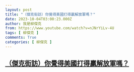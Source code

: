 ```yaml
---
layout: post
title: "（傑克街訪）你覺得美國打得贏解放軍嗎？"
date: 2023-10-04T03:00:23.000Z
author: 我是柳傑克
from: https://www.youtube.com/watch?v=nJNrYiLv-4U
tags: [ 柳傑克 ]
comments: True
categories: [ 柳傑克 ]
---
```

<!--1696388423000-->
[（傑克街訪）你覺得美國打得贏解放軍嗎？](https://www.youtube.com/watch?v=nJNrYiLv-4U)
------

<div>

</div>
